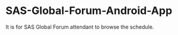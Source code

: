 SAS-Global-Forum-Android-App
============================

It is for SAS Global Forum attendant to browse the schedule.
